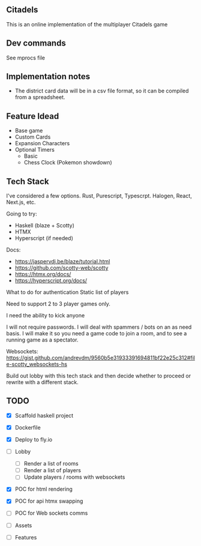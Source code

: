 ## Citadels
This is an online implementation of the multiplayer Citadels game

## Dev commands

See mprocs file

## Implementation notes

- The district card data will be in a csv file format, so it can be compiled from a spreadsheet.

## Feature Idead
- Base game
- Custom Cards 
- Expansion Characters
- Optional Timers
    - Basic
    - Chess Clock (Pokemon showdown)


## Tech Stack 

I've considered a few options. Rust, Purescript, Typescrpt. Halogen, React, Next.js, etc.

Going to try:
- Haskell (blaze + Scotty)
- HTMX
- Hyperscript (if needed)

Docs:
- https://jaspervdj.be/blaze/tutorial.html
- https://github.com/scotty-web/scotty
- https://htmx.org/docs/
- https://hyperscript.org/docs/


What to do for authentication
Static list of players

Need to support 2 to 3 player games only.

I need the ability to kick anyone


I will not require passwords.
I will deal with spammers / bots on an as need basis.
I will make it so you need a game code to join a room, and to see a running game as a spectator.


Websockets:
https://gist.github.com/andrevdm/9560b5e31933391694811bf22e25c312#file-scotty_websockets-hs


Build out lobby with this tech stack and then decide whether to proceed or rewrite with a different stack.

 
 ## TODO
- [x] Scaffold haskell project
- [x] Dockerfile
- [x] Deploy to fly.io
- [ ] Lobby
    - [ ] Render a list of rooms
    - [ ] Render a list of players
    - [ ] Update players / rooms with websockets

 - [x] POC for html rendering
 - [x] POC for api htmx swapping
 - [ ] POC for Web sockets comms

 - [ ] Assets
- [ ] Features
